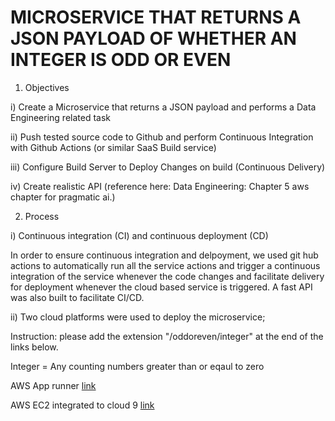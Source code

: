 # MICROSERVICE THAT RETURNS A JSON PAYLOAD OF WHETHER AN INTEGER IS ODD OR EVEN

1) Objectives

i) Create a Microservice that returns a JSON payload and performs a Data Engineering related task

ii) Push tested source code to Github and perform Continuous Integration with Github Actions (or similar SaaS Build service)

iii) Configure Build Server to Deploy Changes on build (Continuous Delivery)

iv) Create realistic API (reference here: Data Engineering: Chapter 5 aws chapter for pragmatic ai.)


2) Process

i) Continuous integration (CI) and continuous deployment (CD)

In order to ensure continuous integration and delpoyment, we used git hub actions to automatically run all the service actions and trigger a continuous integration of the service whenever the code changes and facilitate delivery for deployment whenever the cloud based service is triggered. A fast API was also built to facilitate CI/CD. 

ii) Two cloud platforms were used to deploy the microservice;

Instruction: please add the extension "/oddoreven/integer" at the end of the links below. 

Integer = Any counting numbers greater than or eqaul to zero

AWS App runner [link](https://2awu4srmey.us-east-2.awsapprunner.com/)

AWS EC2 integrated to cloud 9 [link](http://3.140.253.214:8080/)


